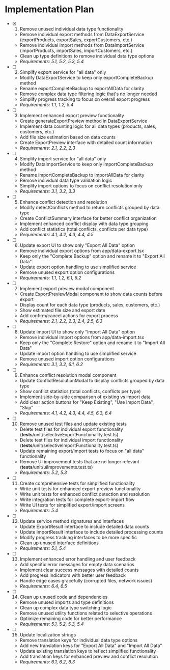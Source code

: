 # Implementation Plan

- [x] 1. Remove unused individual data type functionality

  - Remove individual export methods from DataExportService (exportProducts, exportSales, exportCustomers, etc.)
  - Remove individual import methods from DataImportService (importProducts, importSales, importCustomers, etc.)
  - Clean up type definitions to remove individual data type options
  - _Requirements: 5.1, 5.2, 5.3, 5.4_

- [ ] 2. Simplify export service for "all data" only

  - Modify DataExportService to keep only exportCompleteBackup method
  - Rename exportCompleteBackup to exportAllData for clarity
  - Remove complex data type filtering logic that's no longer needed
  - Simplify progress tracking to focus on overall export progress
  - _Requirements: 1.1, 1.2, 5.4_

- [ ] 3. Implement enhanced export preview functionality

  - Create generateExportPreview method in DataExportService
  - Implement data counting logic for all data types (products, sales, customers, etc.)
  - Add file size estimation based on data counts
  - Create ExportPreview interface with detailed count information
  - _Requirements: 2.1, 2.2, 2.3_

- [ ] 4. Simplify import service for "all data" only

  - Modify DataImportService to keep only importCompleteBackup method
  - Rename importCompleteBackup to importAllData for clarity
  - Remove individual data type validation logic
  - Simplify import options to focus on conflict resolution only
  - _Requirements: 3.1, 3.2, 3.3_

- [ ] 5. Enhance conflict detection and resolution

  - Modify detectConflicts method to return conflicts grouped by data type
  - Create ConflictSummary interface for better conflict organization
  - Implement enhanced conflict display with data type grouping
  - Add conflict statistics (total conflicts, conflicts per data type)
  - _Requirements: 4.1, 4.2, 4.3, 4.4, 4.5_

- [ ] 6. Update export UI to show only "Export All Data" option

  - Remove individual export options from app/data-export.tsx
  - Keep only the "Complete Backup" option and rename it to "Export All Data"
  - Update export option handling to use simplified service
  - Remove unused export option configurations
  - _Requirements: 1.1, 1.2, 6.1, 6.2_

- [ ] 7. Implement export preview modal component

  - Create ExportPreviewModal component to show data counts before export
  - Display count for each data type (products, sales, customers, etc.)
  - Show estimated file size and export date
  - Add confirm/cancel actions for export process
  - _Requirements: 2.1, 2.2, 2.3, 2.4, 2.5, 6.3_

- [ ] 8. Update import UI to show only "Import All Data" option

  - Remove individual import options from app/data-import.tsx
  - Keep only the "Complete Restore" option and rename it to "Import All Data"
  - Update import option handling to use simplified service
  - Remove unused import option configurations
  - _Requirements: 3.1, 3.2, 6.1, 6.2_

- [ ] 9. Enhance conflict resolution modal component

  - Update ConflictResolutionModal to display conflicts grouped by data type
  - Show conflict statistics (total conflicts, conflicts per type)
  - Implement side-by-side comparison of existing vs import data
  - Add clear action buttons for "Keep Existing", "Use Import Data", "Skip"
  - _Requirements: 4.1, 4.2, 4.3, 4.4, 4.5, 6.3, 6.4_

- [ ] 10. Remove unused test files and update existing tests

  - Delete test files for individual export functionality (**tests**/unit/selectiveExportFunctionality.test.ts)
  - Delete test files for individual import functionality (**tests**/unit/selectiveImportFunctionality.test.ts)
  - Update remaining export/import tests to focus on "all data" functionality
  - Remove UI improvement tests that are no longer relevant (**tests**/unit/uiImprovements.test.ts)
  - _Requirements: 5.2, 5.3_

- [ ] 11. Create comprehensive tests for simplified functionality

  - Write unit tests for enhanced export preview functionality
  - Write unit tests for enhanced conflict detection and resolution
  - Write integration tests for complete export-import flow
  - Write UI tests for simplified export/import screens
  - _Requirements: 5.4_

- [ ] 12. Update service method signatures and interfaces

  - Update ExportResult interface to include detailed data counts
  - Update ImportResult interface to include detailed processing counts
  - Modify progress tracking interfaces to be more specific
  - Clean up unused interface definitions
  - _Requirements: 5.1, 5.4_

- [ ] 13. Implement enhanced error handling and user feedback

  - Add specific error messages for empty data scenarios
  - Implement clear success messages with detailed counts
  - Add progress indicators with better user feedback
  - Handle edge cases gracefully (corrupted files, network issues)
  - _Requirements: 6.4, 6.5_

- [ ] 14. Clean up unused code and dependencies

  - Remove unused imports and type definitions
  - Clean up complex data type switching logic
  - Remove unused utility functions related to selective operations
  - Optimize remaining code for better performance
  - _Requirements: 5.1, 5.2, 5.3, 5.4_

- [ ] 15. Update localization strings
  - Remove translation keys for individual data type options
  - Add new translation keys for "Export All Data" and "Import All Data"
  - Update existing translation keys to reflect simplified functionality
  - Add translation keys for enhanced preview and conflict resolution
  - _Requirements: 6.1, 6.2, 6.3_

